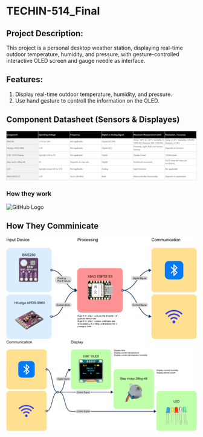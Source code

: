 # TECHIN-514_Final

## Project Description: 
This project is a personal desktop weather station, displaying real-time outdoor temperature, humidity, and pressure, with gesture-controlled interactive OLED screen and gauge needle as interface.

## Features:
1. Display real-time outdoor temperature, humidity, and pressure.
2. Use hand gesture to controll the information on the OLED.

## Component Datasheet (Sensors & Displayes)
![GitHub Logo](https://github.com/KrantLeeee/TECHIN-514_Final/blob/main/IMG/image%2055.png)
### How they work
![GitHub Logo]()

## How They Comminicate
![GitHub Logo](https://github.com/KrantLeeee/TECHIN-514_Final/blob/main/IMG/Group%2054.png)
![GitHub Logo](https://github.com/KrantLeeee/TECHIN-514_Final/blob/main/IMG/Group%2055.png)
